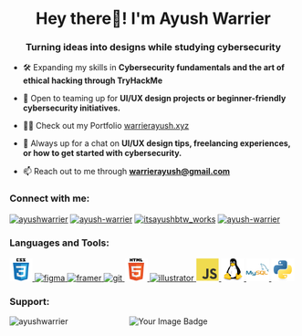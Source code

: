 <h1 align="center">Hey there👋! I'm Ayush Warrier</h1>
<h3 align="center">Turning ideas into designs while studying cybersecurity</h3>

- 🛠️ Expanding my skills in **Cybersecurity fundamentals and the art of ethical hacking through TryHackMe**

- 🤝 Open to teaming up for **UI/UX design projects or beginner-friendly cybersecurity initiatives.**

- 👨‍💻 Check out my Portfolio [warrierayush.xyz](https://warrierayush.xyz/)

- 🤔 Always up for a chat on **UI/UX design tips, freelancing experiences, or how to get started with cybersecurity.**

- 📫 Reach out to me through **warrierayush@gmail.com**

<h3 align="left">Connect with me:</h3>
<p align="left">
<a href="https://twitter.com/ayushwarrier" target="blank"><img align="center" src="https://raw.githubusercontent.com/rahuldkjain/github-profile-readme-generator/master/src/images/icons/Social/twitter.svg" alt="ayushwarrier" height="30" width="40" /></a>
<a href="https://linkedin.com/in/ayush-warrier" target="blank"><img align="center" src="https://raw.githubusercontent.com/rahuldkjain/github-profile-readme-generator/master/src/images/icons/Social/linked-in-alt.svg" alt="ayush-warrier" height="30" width="40" /></a>
<a href="https://instagram.com/itsayushbtw_works" target="blank"><img align="center" src="https://raw.githubusercontent.com/rahuldkjain/github-profile-readme-generator/master/src/images/icons/Social/instagram.svg" alt="itsayushbtw_works" height="30" width="40" /></a>
<a href="https://www.behance.net/ayush-warrier" target="blank"><img align="center" src="https://raw.githubusercontent.com/rahuldkjain/github-profile-readme-generator/master/src/images/icons/Social/behance.svg" alt="ayush-warrier" height="30" width="40" /></a>
</p>

<h3 align="left">Languages and Tools:</h3>
<p align="left"> <a href="https://www.w3schools.com/css/" target="_blank" rel="noreferrer"> <img src="https://raw.githubusercontent.com/devicons/devicon/master/icons/css3/css3-original-wordmark.svg" alt="css3" width="40" height="40"/> </a> <a href="https://www.figma.com/" target="_blank" rel="noreferrer"> <img src="https://www.vectorlogo.zone/logos/figma/figma-icon.svg" alt="figma" width="40" height="40"/> </a> <a href="https://www.framer.com/" target="_blank" rel="noreferrer"> <img src="https://www.vectorlogo.zone/logos/framer/framer-icon.svg" alt="framer" width="40" height="40"/> </a> <a href="https://git-scm.com/" target="_blank" rel="noreferrer"> <img src="https://www.vectorlogo.zone/logos/git-scm/git-scm-icon.svg" alt="git" width="40" height="40"/> </a> <a href="https://www.w3.org/html/" target="_blank" rel="noreferrer"> <img src="https://raw.githubusercontent.com/devicons/devicon/master/icons/html5/html5-original-wordmark.svg" alt="html5" width="40" height="40"/> </a> <a href="https://www.adobe.com/in/products/illustrator.html" target="_blank" rel="noreferrer"> <img src="https://www.vectorlogo.zone/logos/adobe_illustrator/adobe_illustrator-icon.svg" alt="illustrator" width="40" height="40"/> </a> <a href="https://developer.mozilla.org/en-US/docs/Web/JavaScript" target="_blank" rel="noreferrer"> <img src="https://raw.githubusercontent.com/devicons/devicon/master/icons/javascript/javascript-original.svg" alt="javascript" width="40" height="40"/> </a> <a href="https://www.linux.org/" target="_blank" rel="noreferrer"> <img src="https://raw.githubusercontent.com/devicons/devicon/master/icons/linux/linux-original.svg" alt="linux" width="40" height="40"/> </a> <a href="https://www.mysql.com/" target="_blank" rel="noreferrer"> <img src="https://raw.githubusercontent.com/devicons/devicon/master/icons/mysql/mysql-original-wordmark.svg" alt="mysql" width="40" height="40"/> </a> <a href="https://www.python.org" target="_blank" rel="noreferrer"> <img src="https://raw.githubusercontent.com/devicons/devicon/master/icons/python/python-original.svg" alt="python" width="40" height="40"/> </a> </p>

<h3 align="left">Support:</h3>
<p><a href="https://ko-fi.com/ayushwarrier"> <img align="left" src="https://cdn.ko-fi.com/cdn/kofi3.png?v=3" height="50" width="210" alt="ayushwarrier" /></a></p>

<img src="https://tryhackme-badges.s3.amazonaws.com/Ayush.Warrier.png" alt="Your Image Badge" />
